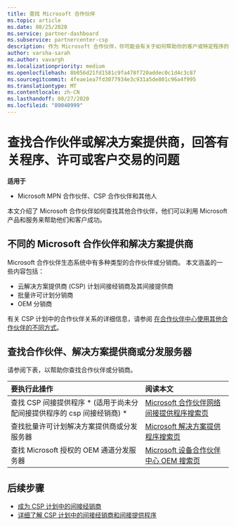 ```yaml
---
title: 查找 Microsoft 合作伙伴
ms.topic: article
ms.date: 08/25/2020
ms.service: partner-dashboard
ms.subservice: partnercenter-csp
description: 作为 Microsoft 合作伙伴，你可能会有关于如何帮助你的客户或特定程序的问题。 查找其他可以帮助的合作伙伴。
author: varsha-sarah
ms.author: vavargh
ms.localizationpriority: medium
ms.openlocfilehash: 8b056d21fd1581c9fa478f720addec0c1d4c3c87
ms.sourcegitcommit: 4feae1ea7fd3077934e3c931a5de801c96a4f995
ms.translationtype: MT
ms.contentlocale: zh-CN
ms.lasthandoff: 08/27/2020
ms.locfileid: "89040999"
---
```

# <a name="find-a-partner-or-solution-provider-to-answer-questions-about-programs-licensing-or-customer-deals"></a>查找合作伙伴或解决方案提供商，回答有关程序、许可或客户交易的问题 

**适用于**

- Microsoft MPN 合作伙伴、CSP 合作伙伴和其他人

本文介绍了 Microsoft 合作伙伴如何查找其他合作伙伴，他们可以利用 Microsoft 产品和服务来帮助他们和客户成功。

## <a name="different-microsoft-partners-and-solution-providers"></a>不同的 Microsoft 合作伙伴和解决方案提供商

Microsoft 合作伙伴生态系统中有多种类型的合作伙伴或分销商。 本文涵盖的一些内容包括：

- 云解决方案提供商 (CSP) 计划间接经销商及其间接提供商
- 批量许可计划分销商
- OEM 分销商

有关 CSP 计划中的合作伙伴关系的详细信息，请参阅 [在合作伙伴中心使用其他合作伙伴的不同方式](work-with-other-partners.md)。

## <a name="find-a-partner-solution-provider-or-distributor"></a>查找合作伙伴、解决方案提供商或分发服务器

请参阅下表，以帮助你查找合作伙伴或分销商。

|要执行此操作  | 阅读本文  |
|:------------------|:--------------- |
|查找 CSP 间接提供程序 * (适用于尚未分配间接提供程序的 csp 间接经销商) * | [Microsoft 合作伙伴网络间接提供程序搜索页](https://partner.microsoft.com/membership/cloud-solution-provider/find-a-provider)  |
|查找批量许可计划解决方案提供商或分发服务器  | [Microsoft 解决方案提供程序搜索页](https://www.microsoft.com/solution-providers/home)  |
|查找 Microsoft 授权的 OEM 通道分发服务器  | [Microsoft 设备合作伙伴中心 OEM 搜索页](https://devicepartner.microsoft.com/connect/distributor)  |

## <a name="next-steps"></a>后续步骤

- [成为 CSP 计划中的间接经销商](https://partner.microsoft.com/licensing)
- [详细了解 CSP 计划中的间接经销商和间接提供程序](work-with-other-partners.md)